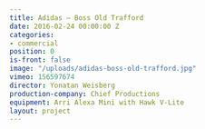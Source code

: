 ```yaml
---
title: Adidas — Boss Old Trafford
date: 2016-02-24 00:00:00 Z
categories:
- commercial
position: 0
is-front: false
image: "/uploads/adidas-boss-old-trafford.jpg"
vimeo: 156597674
director: Yonatan Weisberg
production-company: Chief Productions
equipment: Arri Alexa Mini with Hawk V-Lite
layout: project
---
```


